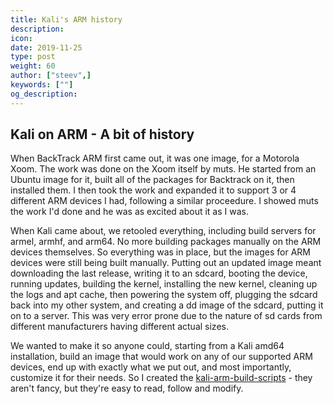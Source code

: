 ```yaml
---
title: Kali's ARM history
description:
icon:
date: 2019-11-25
type: post
weight: 60
author: ["steev",]
keywords: [""]
og_description:
---
```


## Kali on ARM - A bit of history

When BackTrack ARM first came out, it was one image, for a Motorola Xoom. The work was done on the Xoom itself by muts. He started from an Ubuntu image for it, built all of the packages for Backtrack on it, then installed them. I then took the work and expanded it to support 3 or 4 different ARM devices I had, following a similar proceedure. I showed muts the work I'd done and he was as excited about it as I was.

When Kali came about, we retooled everything, including build servers for armel, armhf, and arm64. No more building packages manually on the ARM devices themselves. So everything was in place, but the images for ARM devices were still being built manually. Putting out an updated image meant downloading the last release, writing it to an sdcard, booting the device, running updates, building the kernel, installing the new kernel, cleaning up the logs and apt cache, then powering the system off, plugging the sdcard back into my other system, and creating a dd image of the sdcard, putting it on to a server. This was very error prone due to the nature of sd cards from different manufacturers having different actual sizes.

We wanted to make it so anyone could, starting from a Kali amd64 installation, build an image that would work on any of our supported ARM devices, end up with exactly what we put out, and most importantly, customize it for their needs. So I created the [kali-arm-build-scripts](https://gitlab.com/kalilinux/build-scripts/kali-arm) - they aren't fancy, but they're easy to read, follow and modify.
